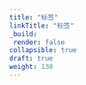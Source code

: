 ```yaml
---
title: "标签"
linkTitle: "标签"
_build:
 render: false 
collapsible: true
draft: true
weight: 130
---
```

